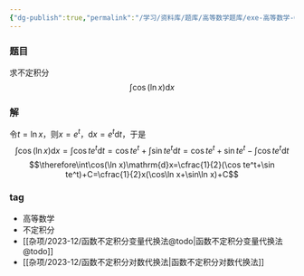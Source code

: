 ```yaml
---
{"dg-publish":true,"permalink":"/学习/资料库/题库/高等数学题库/exe-高等数学-00000014/","dgPassFrontmatter":true}
---
```


### 题目
求不定积分
$$\int\cos(\ln x)\mathrm{d}x$$
### 解
令$t=\ln x$，则$x=e^t$，$\mathrm{d}x=e^t\mathrm{d}t$，于是
$$\int\cos(\ln x)\mathrm{d}x=\int\cos te^t\mathrm{d}t=\cos te^t+\int\sin te^t\mathrm{d}t=\cos te^t+\sin te^t-\int\cos te^t\mathrm{d}t$$
$$\therefore\int\cos(\ln x)\mathrm{d}x=\cfrac{1}{2}(\cos te^t+\sin te^t)+C=\cfrac{1}{2}x(\cos\ln x+\sin\ln x)+C$$
### tag
- 高等数学
- 不定积分
- [[杂项/2023-12/函数不定积分变量代换法@todo\|函数不定积分变量代换法@todo]]
- [[杂项/2023-12/函数不定积分对数代换法\|函数不定积分对数代换法]]